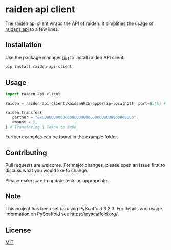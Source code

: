 # raiden api client

The raiden api client wraps the API of [raiden](https://github.com/raiden-network/raiden). It simplifies the usage of [raidens api](https://docs.raiden.network/raiden-api-1/resources) to a few lines.


## Installation

Use the package manager [pip](https://pip.pypa.io/en/stable/) to install raiden API client.

```bash
pip install raiden-api-client
```

## Usage

```python
import raiden-api-client

raiden = raiden-api-client.RaidenAPIWrapper(ip=localhost, port=8545) # Parity running at localhost:8545

raiden.transfer(
   partner = "0x0000000000000000000000000000000000000000",
   amount = 1,
) # Transfering 1 Token to 0x00
```
Further examples can be found in the example folder.


## Contributing
Pull requests are welcome. For major changes, please open an issue first to discuss what you would like to change.

Please make sure to update tests as appropriate.

## Note
This project has been set up using PyScaffold 3.2.3. For details and usage information on PyScaffold see https://pyscaffold.org/.

## License
[MIT](https://choosealicense.com/licenses/mit/)